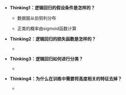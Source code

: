 * **Thinking1：逻辑回归的假设条件是怎样的？**

  * 数据服从伯努利分布

  * 正类的概率由sigmoid函数计算

    

* **Thinking2：逻辑回归的损失函数是怎样的？**

  * 

    

* **Thinking3：逻辑回归如何进行分类？**

  * 

  

* **Thinking4：为什么在训练中需要将高度相关的特征去掉？**

  * 

